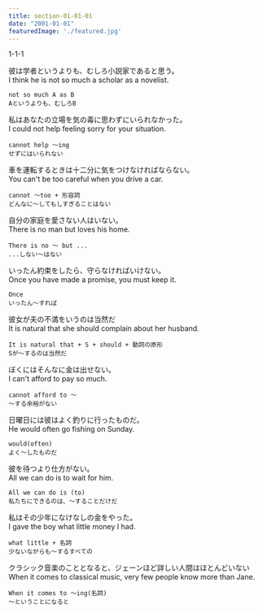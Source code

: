 ```yaml
---
title: section-01-01-01
date: "2001-01-01"
featuredImage: './featured.jpg'
---
```


1-1-1

<!-- end -->

彼は学者というよりも、むしろ小説家であると思う。  
I think he is not so much a scholar as a novelist.  

```
not so much A as B
Aというよりも、むしろB
```

私はあなたの立場を気の毒に思わずにいられなかった。  
I could not help feeling sorry for your situation.  

```
cannot help ～ing
せずにはいられない
```

車を運転するときは十二分に気をつけなければならない。  
You can't be too careful when you drive a car.  

```
cannot ～too + 形容詞
どんなに～してもしすぎることはない
```

自分の家庭を愛さない人はいない。  
There is no man but loves his home.  


```
There is no ～ but ...
...しない～はない
```

いったん約束をしたら、守らなければいけない。  
Once you have made a promise, you must keep it.  

```
Once
いったん～すれば
```

彼女が夫の不満をいうのは当然だ  
It is natural that she should complain about her husband.  
 

```
It is natural that + S + should + 動詞の原形
Sが～するのは当然だ
```

ぼくにはそんなに金は出せない。  
I can't afford to pay so much.  

```
cannot afford to ～
～する余裕がない
```

日曜日には彼はよく釣りに行ったものだ。  
He would often go fishing on Sunday.  

```
would(often)
よく～したものだ
```

彼を待つより仕方がない。  
All we can do is to wait for him.  


```
All we can do is (to)
私たちにできるのは、～することだけだ
```

私はその少年になけなしの金をやった。  
I gave the boy what little money I had.  


```
what little + 名詞
少ないながらも～するすべての
```

クラシック音楽のこととなると、ジェーンほど詳しい人間はほとんどいない  
When it comes to classical music, very few people know more than Jane.  

```
When it comes to ～ing(名詞)
～ということになると
```


